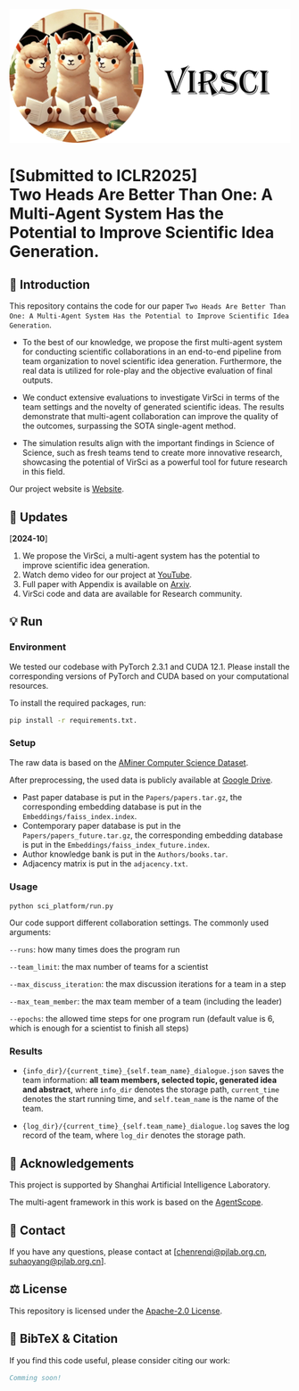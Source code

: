 <p align="center">
  <img src='logo.png' width=800>
</p>

# [Submitted to ICLR2025] <br> Two Heads Are Better Than One: A Multi-Agent System Has the Potential to Improve Scientific Idea Generation.

## 👀 Introduction

This repository contains the code for our paper `Two Heads Are Better Than One: A Multi-Agent System Has the Potential to Improve Scientific Idea Generation`. 

- To the best of our knowledge, we propose the first multi-agent system for conducting scientific collaborations in an end-to-end pipeline from team organization to novel scientific idea generation. Furthermore, the real data is utilized for role-play and the objective evaluation of final outputs.

- We conduct extensive evaluations to investigate VirSci in terms of the team settings and the novelty of generated scientific ideas. The results demonstrate that multi-agent collaboration can improve the quality of the outcomes, surpassing the SOTA single-agent method.

- The simulation results align with the important findings in Science of Science, such as fresh teams tend to create more innovative research, showcasing the potential of VirSci as a powerful tool for future research in this field.

Our project website is [Website](https://renqichen.github.io/Social_Science/).

## 📆 Updates 
[**2024-10**]
1. We propose the VirSci, a multi-agent system has the potential to improve scientific idea generation.
2. Watch demo video for our project at <a href="https://www.youtube.com/watch?v=oMSEAeGfTIk" target="_blank">YouTube</a>.
3. Full paper with Appendix is available on <a href="https://arxiv.org/abs/2306.06687" target="_blank">Arxiv</a>.
4. VirSci code and data are available for Research community.

## 💡 Run
### Environment

We tested our codebase with PyTorch 2.3.1 and CUDA 12.1. Please install the corresponding versions of PyTorch and CUDA based on your computational resources.

To install the required packages, run:
```bash
pip install -r requirements.txt.
```

### Setup

The raw data is based on the [AMiner Computer Science Dataset](https://www.aminer.cn/aminernetwork).

After preprocessing, the used data is publicly available at [Google Drive](https://drive.google.com/drive/folders/1ZwWMBQ5oK-l4VuzMa60GbMND0g2EIxIu?usp=sharing).

- Past paper database is put in the `Papers/papers.tar.gz`, the corresponding embedding database is put in the `Embeddings/faiss_index.index`.
- Contemporary paper database is put in the `Papers/papers_future.tar.gz`, the corresponding embedding database is put in the `Embeddings/faiss_index_future.index`.
- Author knowledge bank is put in the `Authors/books.tar`.
- Adjacency matrix is put in the `adjacency.txt`.

### Usage

```
python sci_platform/run.py
```

Our code support different collaboration settings. The commonly used arguments:

`--runs`: how many times does the program run

`--team_limit`: the max number of teams for a scientist

`--max_discuss_iteration`: the max discussion iterations for a team in a step

`--max_team_member`: the max team member of a team (including the leader)

`--epochs`: the allowed time steps for one program run (default value is 6, which is enough for a scientist to finish all steps)

### Results

- `{info_dir}/{current_time}_{self.team_name}_dialogue.json` saves the team information: **all team members, selected topic, generated idea and abstract**, where `info_dir` denotes the storage path, `current_time` denotes the start running time, and `self.team_name` is the name of the team.

- `{log_dir}/{current_time}_{self.team_name}_dialogue.log` saves the log record of the team, where `log_dir` denotes the storage path.

## 🙏 Acknowledgements

This project is supported by Shanghai Artificial Intelligence Laboratory.

The multi-agent framework in this work is based on the [AgentScope](https://github.com/modelscope/agentscope).

## 📧 Contact

If you have any questions, please  contact at [chenrenqi@pjlab.org.cn, suhaoyang@pjlab.org.cn].

## ⚖ License

This repository is licensed under the [Apache-2.0 License](LICENSE).

## 📌 BibTeX & Citation

If you find this code useful, please consider citing our work:

```bibtex
Comming soon!
```

